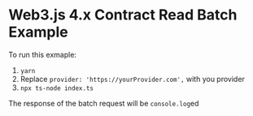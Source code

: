 # Web3.js 4.x Contract Read Batch Example

To run this exmaple:

1. `yarn`
2. Replace `provider: 'https://yourProvider.com',` with you provider 
3. `npx ts-node index.ts`

The response of the batch request will be `console.log`ed
